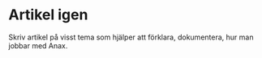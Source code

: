 ---
...
Artikel igen
==================================

Skriv artikel på visst tema som hjälper att förklara, dokumentera, hur man jobbar med Anax.
